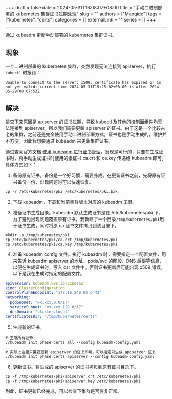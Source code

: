 +++ 
draft = false
date = 2024-05-31T16:08:07+08:00
title = "手动二进制部署的 kubernetes 集群证书过期处理"
slug = ""
authors = ["Maoqide"]
tags = ["kubernetes", "certs"]
categories = []
externalLink = ""
series = []
+++

---
通过 kubeadm 更新手动部署的 kubernetes 集群证书。

<!--more-->

## 现象
一个二进制部署的 kubernetes 集群，突然发现无法连接到 apiserver，执行 `kubectl` 时报错：     

    Unable to connect to the server: x509: certificate has expired or is not yet valid: current time 2024-05-31T15:25:02+08:00 is after 2024-05-29T08:07:53Z

## 解决
排查下来原因是 apiserver 的证书过期，导致 kubectl 及其他的控制面组件均无法连接到 apiserver。所以我们需要更新 apiserver 的证书。由于这是一个比较古老的集群，之前还是完全使用手动二进制部署方式，证书也是手动生成的，维护并不方便。因此我想要通过 kubeadm 来更新集群证书。

通过查阅官方文档 [使用 kubeadm 进行证书管理](https://kubernetes.io/zh-cn/docs/tasks/administer-cluster/kubeadm/kubeadm-certs/#custom-certificates)，发现是可行的，只要在生成证书时，将手动生成证书时使用的根证书 ca.crt 和 ca.key 传递给 kubeadm 即可。具体方式如下：

1. 备份原有证书。备份是一个好习惯，需要养成。在更新证书之前，先将原有证书备份一份，出现问题时可以快速恢复。
```shell
cp -r /etc/kubernetes/pki /etc/kubernetes/pki.bak
```

2. 下载 kubeadm，下载和当前集群版本对应的 kubeadm 工具。

3. 准备证书生成目录。kubeadm 默认生成证书是在 /etc/kubernetes/pki 下，为了避免出现问题覆盖原有证书，我新建了一个目录`/tmp/kubernetes/pki`用于证书生成，同时将原 ca 证书文件拷贝到该目录下。
```shell
mkdir -p /tmp/kubernetes/pki
cp /etc/kubernetes/pki/ca.crt /tmp/kubernetes/pki
cp /etc/kubernetes/pki/ca.key /tmp/kubernetes/pki
```

4. 准备 kubeadm config 文件。执行 kubeadm 时，需要指定一个配置文件，用来告诉 kubeadm apiserver 的地址、pods/svc 的网段、DNS 后缀等信息，以便在生成证书时，写入 csr 文件中。否则证书更新后可能出现 x509 错误。以下是我在生成时指定的配置文件。
```yaml
apiVersion: kubeadm.k8s.io/v1beta2
kind: ClusterConfiguration
controlPlaneEndpoint: "172.16.249.85:6443"
networking:
  podSubnet: "xx.xxx.0.0/17"
  serviceSubnet: "xx.xxx.128.0/17"
  dnsDomain: "cluster.local"
certificatesDir: "/tmp/kubernetes/certs"
```

5. 生成新的证书。
```shell
# 生成所有证书
./kubeadm init phase certs all --config kubeadm-config.yaml

# 实际上这里只需要更新 apiserver 的证书即可，可以指定只生成 apiserver 证书
./kubeadm init phase certs apiserver --config kubeadm-config.yaml
```

6. 更新证书。将生成的 apiserver 的证书拷贝到原有证书目录下。
```shell
cp -f /tmp/kubernetes/pki/apiserver.crt /etc/kubernetes/pki
cp -f /tmp/kubernetes/pki/apiserver.key /etc/kubernetes/pki
```

到此，证书更新已经完成，可以检查下集群是否恢复正常。
